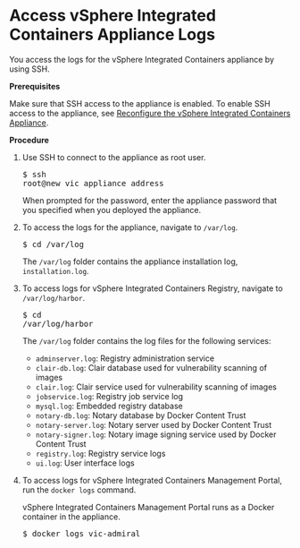 # Access vSphere Integrated Containers Appliance Logs #

You access the logs for the vSphere Integrated Containers appliance by using SSH.

**Prerequisites**

Make sure that SSH access to the appliance is enabled. To enable SSH access to the appliance, see [Reconfigure the vSphere Integrated Containers Appliance](reconfigure_appliance.md).

**Procedure**

1. Use SSH to connect to the appliance as root user.<pre>$ ssh root@new_vic_appliance_address</pre>When prompted for the password, enter the appliance password that you specified when you deployed the appliance.
2. To access the logs for the appliance, navigate to `/var/log`.<pre>$ cd /var/log</pre>The `/var/log` folder contains the appliance installation log, `installation.log`.
3. To access logs for vSphere Integrated Containers Registry, navigate to `/var/log/harbor`.<pre>$ cd /var/log/harbor</pre>The `/var/log` folder contains the log files for the following services:

   - `adminserver.log`: Registry administration service
   - `clair-db.log`: Clair database used for vulnerability scanning of images
   - `clair.log`: Clair service used for vulnerability scanning of images
   - `jobservice.log`: Registry job service log
   - `mysql.log`: Embedded registry database
   - `notary-db.log`: Notary database by Docker Content Trust
   - `notary-server.log`: Notary server used by Docker Content Trust
   - `notary-signer.log`: Notary image signing service used by Docker Content Trust
   - `registry.log`: Registry service logs
   - `ui.log`: User interface logs

1. To access logs for vSphere Integrated Containers Management Portal, run the `docker logs` command.

    vSphere Integrated Containers Management Portal runs as a Docker container in the appliance.<pre>$ docker logs vic-admiral</pre>